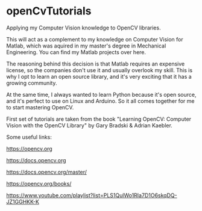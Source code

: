 # openCvTutorials
Applying my Computer Vision knowledge to OpenCV libraries.

This will act as a complement to my knowledge on Computer Vision for Matlab, which was aquired in my master's degree in Mechanical Engineering. You can find my Matlab projects over here.

The reasoning behind this decision is that Matlab requires an expensive license, so the companies don't use it and usually overlook my skill. This is why I opt to learn an open source library, and it's very exciting that it has a growing community.

At the same time, I always wanted to learn Python because it's open source, and it's perfect to use on Linux and Arduino. So it all comes together for me to start mastering OpenCV.

First set of tutorials are taken from the book "Learning OpenCV: Computer Vision with the OpenCV Library" by Gary Bradski & Adrian Kaebler.

Some useful links:

https://opencv.org

https://docs.opencv.org

https://docs.opencv.org/master/

https://opencv.org/books/

https://www.youtube.com/playlist?list=PLS1QulWo1RIa7D1O6skqDQ-JZ1GGHKK-K
